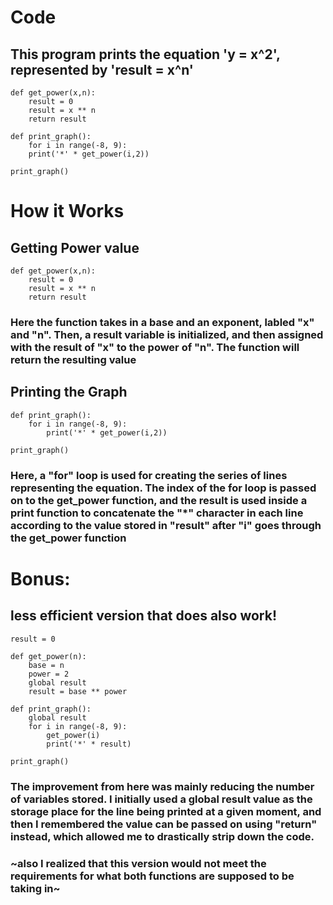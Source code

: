 # Code
## This program prints the equation 'y = x^2', represented by 'result = x^n'


    def get_power(x,n):
        result = 0 
        result = x ** n
        return result

    def print_graph():
        for i in range(-8, 9):
        print('*' * get_power(i,2))

    print_graph()

# How it Works

## Getting Power value

    def get_power(x,n):
        result = 0 
        result = x ** n
        return result

### Here the function takes in a base and an exponent, labled "x" and "n". Then, a result variable is initialized, and then assigned with the result of "x" to the power of "n". The function will return the resulting value 

## Printing the Graph

    def print_graph():
        for i in range(-8, 9):
            print('*' * get_power(i,2))

    print_graph()

### Here, a "for" loop is used for creating the series of lines representing the equation. The index of the for loop is passed on to the get_power function, and the result is used inside a print function to concatenate the "*" character in each line according to the value stored in "result" after "i" goes through the get_power function

# Bonus: 
## less efficient version that does also work!

    result = 0
    
    def get_power(n):
        base = n
        power = 2
        global result
        result = base ** power
    
    def print_graph():
        global result
        for i in range(-8, 9):
            get_power(i)
            print('*' * result)

    print_graph()

### The improvement from here was mainly reducing the number of variables stored. I initially used a global result value as the storage place for the line being printed at a given moment, and then I remembered the value can be passed on using "return" instead, which allowed me to drastically strip down the code.

### ~also I realized that this version would not meet the requirements for what both functions are supposed to be taking in~
